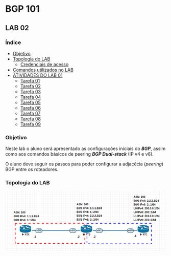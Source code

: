 # BGP 101
## LAB 02

### Índice

* [Objetivo](https://github.com/leandropinheiro/BGP101/tree/master/LAB%2001#objetivo)
* [Topologia do LAB](https://github.com/leandropinheiro/BGP101/tree/master/LAB%2001#topologia-do-lab)
	* [Credenciais de acesso](https://github.com/leandropinheiro/BGP101/tree/master/LAB%2001#credenciais-de-acesso)
* [Comandos utilizados no LAB](https://github.com/leandropinheiro/BGP101/tree/master/LAB%2001#comandos-utilizados-no-lab)
* [ATIVIDADES DO LAB 01](https://github.com/leandropinheiro/BGP101/tree/master/LAB%2001#atividades-do-lab-01)
	* [Tarefa 01](https://github.com/leandropinheiro/BGP101/tree/master/LAB%2001#tarefa-01)
	* [Tarefa 02](https://github.com/leandropinheiro/BGP101/tree/master/LAB%2001#tarefa-02)
	* [Tarefa 03](https://github.com/leandropinheiro/BGP101/tree/master/LAB%2001#tarefa-03)
	* [Tarefa 04](https://github.com/leandropinheiro/BGP101/tree/master/LAB%2001#tarefa-04)
	* [Tarefa 05](https://github.com/leandropinheiro/BGP101/tree/master/LAB%2001#tarefa-05)
	* [Tarefa 06](https://github.com/leandropinheiro/BGP101/tree/master/LAB%2001#tarefa-06)
	* [Tarefa 07](https://github.com/leandropinheiro/BGP101/tree/master/LAB%2001#tarefa-07)
	* [Tarefa 08](https://github.com/leandropinheiro/BGP101/tree/master/LAB%2001#tarefa-08)
	* [Tarefa 09](https://github.com/leandropinheiro/BGP101/tree/master/LAB%2001#tarefa-09)

### Objetivo
Neste lab o aluno será apresentado as configurações iniciais do ***BGP***, assim como aos comandos básicos de peering ***BGP Dual-stack*** (IP v4 e v6).

O aluno deve seguir os passos para poder configurar a adjacêcia (*peering*) BGP entre os roteadores.

### Topologia do LAB

![topologia](https://raw.githubusercontent.com/leandropinheiro/BGP101/master/img/LAB01-topologia.png)
